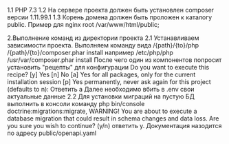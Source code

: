 1.1 PHP 7.3
1.2 На сервере проекта должен быть установлен composer версии 1.11.99.1
1.3 Корень домена должен быть проложен к каталогу public.
Пример для nginx
root /var/www/html/public;

2.Выполнение команд из директории проекта
2.1 Устанавливаем зависимости проекта. Выполняем команду вида
/{path}/{to}/php /{path}/{to}/composer.phar install
например
/etc/php/php /usr/var/composer.phar install
После чего один из компонентов попросит установить "рецепты" для конфигурации
Do you want to execute this recipe?
     [y] Yes
     [n] No
     [a] Yes for all packages, only for the current installation session
     [p] Yes permanently, never ask again for this project
     (defaults to n): 
Ответить a
Далее необходимо вбить в .env свои актуальные данные
2.2 Для установки миграций на пустую БД выполнить в консоли команду
php bin/console doctrine:migrations:migrate,
WARNING! You are about to execute a database migration that could result in schema changes and data loss. Are you sure you wish to continue? (y/n)
ответить y.
Документация назодится по адресу public/openapi.yaml
